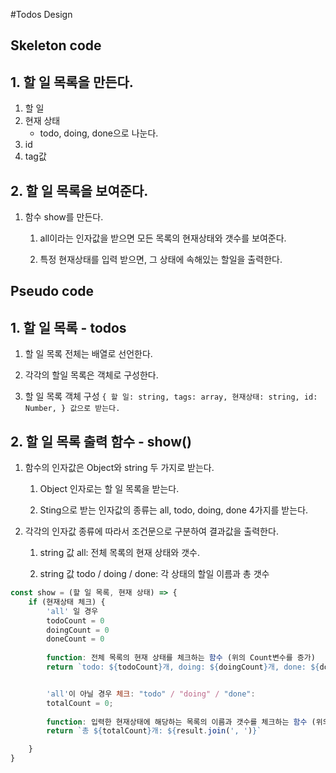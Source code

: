 #Todos Design

## Skeleton code

## 1. 할 일 목록을 만든다.

1) 할 일
2) 현재 상태
    - todo, doing, done으로 나눈다.
3) id
4) tag값

## 2. 할 일 목록을 보여준다.

  1. 함수 show를 만든다.

     1. all이라는 인자값을 받으면 모든 목록의 현재상태와 갯수를 보여준다.

     2. 특정 현재상태를 입력 받으면, 그 상태에 속해있는 할일을 출력한다.

## Pseudo code

## 1. 할 일 목록 - todos
  
  1. 할 일 목록 전체는 배열로 선언한다.
  2. 각각의 할일 목록은 객체로 구성한다.

  2. 할 일 목록 객체 구성
    ```
    {
    할 일: string,
    tags: array,
    현재상태: string,
    id: Number,
    }
    값으로 받는다.
    ```

## 2. 할 일 목록 출력 함수 - show()

1. 함수의 인자값은 Object와 string 두 가지로 받는다.

     1. Object 인자로는 할 일 목록을 받는다.

     2. Sting으로 받는 인자값의 종류는 all, todo, doing, done 4가지를 받는다.

2. 각각의 인자값 종류에 따라서 조건문으로 구분하여 결과값을 출력한다.

    1. string 값 all: 전체 목록의 현재 상태와 갯수.

    2. string 값 todo / doing / done: 각 상태의 할일 이름과 총 갯수

```javascript
const show = (할 일 목록, 현재 상태) => {
    if (현재상태 체크) {
        'all' 일 경우 
        todoCount = 0
        doingCount = 0
        doneCount = 0
        
        function: 전체 목록의 현재 상태를 체크하는 함수 (위의 Count변수를 증가)
        return `todo: ${todoCount}개, doing: ${doingCount}개, done: ${doneCOunt}개`


        'all'이 아닐 경우 체크: "todo" / "doing" / "done":
        totalCount = 0;
        
        function: 입력한 현재상태에 해당하는 목록의 이름과 갯수를 체크하는 함수 (위의 Count변수를 증가)
        return `총 ${totalCount}개: ${result.join(', ')}`

    }
}
```